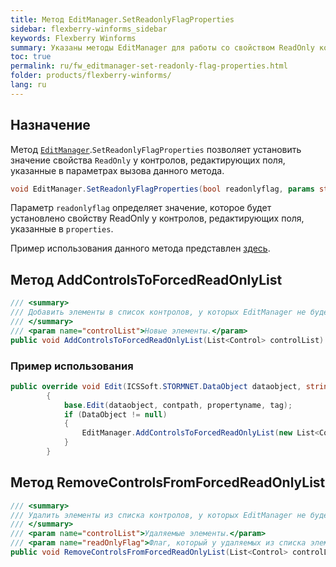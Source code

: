 ```yaml
---
title: Метод EditManager.SetReadonlyFlagProperties
sidebar: flexberry-winforms_sidebar
keywords: Flexberry Winforms
summary: Указаны методы EditManager для работы со свойством ReadOnly контролов
toc: true
permalink: ru/fw_editmanager-set-readonly-flag-properties.html
folder: products/flexberry-winforms/
lang: ru
---
```

## Назначение

Метод [`EditManager`](fw_editmanager.html).`SetReadonlyFlagProperties` позволяет установить значение свойства `ReadOnly` у контролов, редактирующих поля, указанные в параметрах вызова данного метода.

```csharp
void EditManager.SetReadonlyFlagProperties(bool readonlyflag, params string[] properties)
```

Параметр `readonlyflag` определяет значение, которое будет установлено свойству ReadOnly у контролов, редактирующих поля, указанные в `properties`.

Пример использования данного метода представлен [здесь](fw_different-applications-and-fields.html).

## Метод AddControlsToForcedReadOnlyList

```csharp
/// <summary>
/// Добавить элементы в список контролов, у которых EditManager не будет менять флаг ReadOnly.
/// </summary>
/// <param name="controlList">Новые элементы.</param>
public void AddControlsToForcedReadOnlyList(List<Control> controlList)
```

### Пример использования

```csharp 
public override void Edit(ICSSoft.STORMNET.DataObject dataobject, string contpath, string propertyname, object tag)
        {
            base.Edit(dataobject, contpath, propertyname, tag);
            if (DataObject != null)
            {
                EditManager.AddControlsToForcedReadOnlyList(new List<Control>() { ctrlФИО });
            }
        }
```


## Метод RemoveControlsFromForcedReadOnlyList

```csharp 
/// <summary>
/// Удалить элементы из списка контролов, у которых EditManager не будет менять флаг ReadOnly.
/// </summary>
/// <param name="controlList">Удаляемые элементы.</param>
/// <param name="readOnlyFlag">Флаг, который у удаляемых из списка элементов нужно проставить в свойство ReadOnly.</param>
public void RemoveControlsFromForcedReadOnlyList(List<Control> controlList, bool readOnlyFlag = false)
```